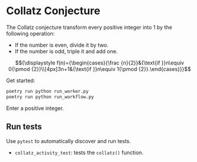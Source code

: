 # Collatz Conjecture

The Collatz conjecture transform every positive integer into 1 by the following operation:

- If the number is even, divide it by two.
- If the number is odd, triple it and add one.

```math
{\displaystyle f(n)={\begin{cases}{\frac {n}{2}}&{\text{if }}n\equiv 0{\pmod {2}}\\[4px]3n+1&{\text{if }}n\equiv 1{\pmod {2}}.\end{cases}}}
```

Get started:

```bash
poetry run python run_worker.py
poetry run python run_workflow.py
```

Enter a positive integer.

## Run tests

Use `pytest` to automatically discover and run tests.

- `collatz_activity_test`: tests the `collatz()` function.
